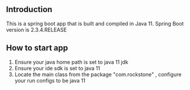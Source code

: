 ## Introduction

This is a spring boot app that is built and compiled in Java 11.
Spring Boot version is 2.3.4.RELEASE

## How to start app

1. Ensure your java home path is set to java 11 jdk
2. Ensure your ide sdk is set to java 11
3. Locate the main class from the package "com.rockstone" , configure your run configs to be java 11